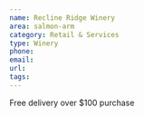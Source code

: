 ```yaml
---
name: Recline Ridge Winery
area: salmon-arm
category: Retail & Services
type: Winery
phone: 
email: 
url: 
tags:
---
```


Free delivery over $100 purchase